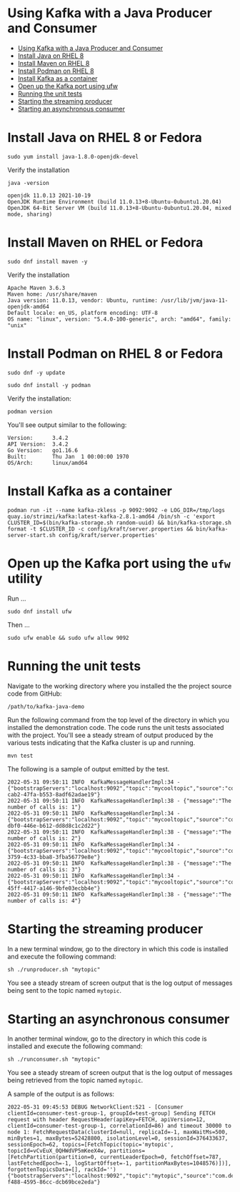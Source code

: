 # Using Kafka with a Java Producer and Consumer
- [Using Kafka with a Java Producer and Consumer](#using-kafka-with-a-java-producer-and-consumer)
- [Install Java on RHEL 8](#install-java-on-rhel-8)
- [Install Maven on RHEL 8](#install-maven-on-rhel)
- [Install Podman on RHEL 8](#install-podman-on-rhel-8)
- [Install Kafka as a container](#install-kafka-as-a-container)
- [Open up the Kafka port using ufw](#open-up-the-kafka-port-using-the-ufw-utility)
- [Running the unit tests](#running-the-unit-tests)
- [Starting the streaming producer](#starting-the-streaming-producer)
- [Starting an asynchronous consumer](#starting-an-asynchronous-consumer)
# Install Java on RHEL 8 or Fedora
```shell
sudo yum install java-1.8.0-openjdk-devel
```
Verify the installation

```shell
java -version
```

```text
openjdk 11.0.13 2021-10-19
OpenJDK Runtime Environment (build 11.0.13+8-Ubuntu-0ubuntu1.20.04)
OpenJDK 64-Bit Server VM (build 11.0.13+8-Ubuntu-0ubuntu1.20.04, mixed mode, sharing)
```

# Install Maven on RHEL or Fedora

```shell
sudo dnf install maven -y
```
Verify the installation

```text
Apache Maven 3.6.3
Maven home: /usr/share/maven
Java version: 11.0.13, vendor: Ubuntu, runtime: /usr/lib/jvm/java-11-openjdk-amd64
Default locale: en_US, platform encoding: UTF-8
OS name: "linux", version: "5.4.0-100-generic", arch: "amd64", family: "unix"
```

# Install Podman on RHEL 8 or Fedora

```shell
sudo dnf -y update
```

```shell
sudo dnf install -y podman
```
Verify the installation:

```shell
podman version
```
You'll see output similar to the following:

```shell
Version:      3.4.2
API Version:  3.4.2
Go Version:   go1.16.6
Built:        Thu Jan  1 00:00:00 1970
OS/Arch:      linux/amd64
```

# Install Kafka as a container

```shell
podman run -it --name kafka-zkless -p 9092:9092 -e LOG_DIR=/tmp/logs quay.io/strimzi/kafka:latest-kafka-2.8.1-amd64 /bin/sh -c 'export CLUSTER_ID=$(bin/kafka-storage.sh random-uuid) && bin/kafka-storage.sh format -t $CLUSTER_ID -c config/kraft/server.properties && bin/kafka-server-start.sh config/kraft/server.properties'
```

# Open up the Kafka port using the `ufw` utility

Run ...

`sudo dnf install ufw`

Then ...

`sudo ufw enable && sudo ufw allow 9092`

# Running the unit tests

Navigate to the working directory where you installed the the project source code from GitHub:

`/path/to/kafka-java-demo`

Run the following command from the top level of the directory in which you installed the demonstration code. The code runs the unit tests associated with the project. You'll see a steady stream of output produced by the various tests indicating that the Kafka cluster is up and running.

```shell
mvn test
```

The following is a sample of output emitted by the test.

```
2022-05-31 09:50:11 INFO  KafkaMessageHandlerImpl:34 - {"bootstrapServers":"localhost:9092","topic":"mycooltopic","source":"com.demo.kafka.KafkaMessageHandlerImpl","message":"3mWbku7zXv","key":"fbdd1525-cab2-47fa-b553-8adf62adae19"}
2022-05-31 09:50:11 INFO  KafkaMessageHandlerImpl:38 - {"message":"The number of calls is: 1"}
2022-05-31 09:50:11 INFO  KafkaMessageHandlerImpl:34 - {"bootstrapServers":"localhost:9092","topic":"mycooltopic","source":"com.demo.kafka.KafkaMessageHandlerImpl","message":"m5e5Q9kTmL","key":"21d16306-dbf0-446e-b612-dd8d8c1c2d22"}
2022-05-31 09:50:11 INFO  KafkaMessageHandlerImpl:38 - {"message":"The number of calls is: 2"}
2022-05-31 09:50:11 INFO  KafkaMessageHandlerImpl:34 - {"bootstrapServers":"localhost:9092","topic":"mycooltopic","source":"com.demo.kafka.KafkaMessageHandlerImpl","message":"exDFhoX2t3","key":"d93595d9-3759-4c33-bba8-3fba56779e8e"}
2022-05-31 09:50:11 INFO  KafkaMessageHandlerImpl:38 - {"message":"The number of calls is: 3"}
2022-05-31 09:50:11 INFO  KafkaMessageHandlerImpl:34 - {"bootstrapServers":"localhost:9092","topic":"mycooltopic","source":"com.demo.kafka.KafkaMessageHandlerImpl","message":"qmRfhviJ3c","key":"ae89dd45-45ff-4417-a146-9bfe03ecbb4e"}
2022-05-31 09:50:11 INFO  KafkaMessageHandlerImpl:38 - {"message":"The number of calls is: 4"}

```

# Starting the streaming producer

In a new terminal window, go to the directory in which this code is installed and execute the following command:

```shell
sh ./runproducer.sh "mytopic"
```

You see a steady stream of screen output that is the log output of messages being sent to the topic named `mytopic`.

# Starting an asynchronous consumer

In another terminal window, go to the directory in which this code is installed and execute the following command:

```shell
sh ./runconsumer.sh "mytopic"
```

You see a steady stream of screen output that is the log output of messages being retrieved from the topic named `mytopic`.

A sample of the output is as follows:

```
2022-05-31 09:45:53 DEBUG NetworkClient:521 - [Consumer clientId=consumer-test-group-1, groupId=test-group] Sending FETCH request with header RequestHeader(apiKey=FETCH, apiVersion=12, clientId=consumer-test-group-1, correlationId=86) and timeout 30000 to node 1: FetchRequestData(clusterId=null, replicaId=-1, maxWaitMs=500, minBytes=1, maxBytes=52428800, isolationLevel=0, sessionId=376433637, sessionEpoch=62, topics=[FetchTopic(topic='mytopic', topicId=vCvEuX_0QHWdVP5mKeeX4w, partitions=[FetchPartition(partition=0, currentLeaderEpoch=0, fetchOffset=787, lastFetchedEpoch=-1, logStartOffset=-1, partitionMaxBytes=1048576)])], forgottenTopicsData=[], rackId='')
{"bootstrapServers":"localhost:9092","topic":"mytopic","source":"com.demo.kafka.KafkaMessageHandlerImpl","message":"4GPeV7Igy9","key":"84097ac3-f488-4595-86cc-dcb69bce2eda"}
```

